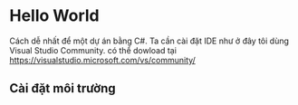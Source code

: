 # Hello World  
Cách dễ nhất để  một dự án bằng C#. Ta cần cài đặt IDE như ở đây tôi dùng Visual Studio Community. có thể dowload tại https://visualstudio.microsoft.com/vs/community/  
## Cài đặt môi trường

